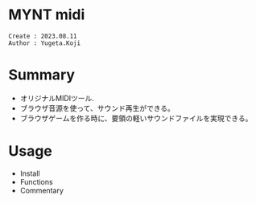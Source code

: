 MYNT midi
===
```
Create : 2023.08.11
Author : Yugeta.Koji
```

# Summary
- オリジナルMIDIツール.
- ブラウザ音源を使って、サウンド再生ができる。
- ブラウザゲームを作る時に、要領の軽いサウンドファイルを実現できる。

# Usage
- Install
- Functions
- Commentary


